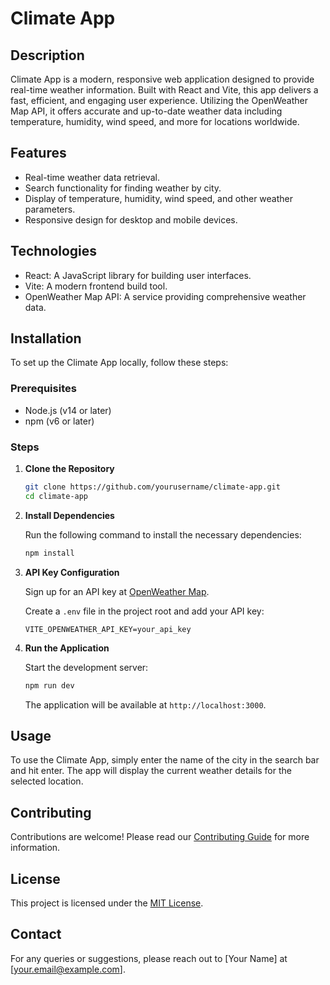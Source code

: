 
# Climate App

## Description

Climate App is a modern, responsive web application designed to provide real-time weather information. Built with React and Vite, this app delivers a fast, efficient, and engaging user experience. Utilizing the OpenWeather Map API, it offers accurate and up-to-date weather data including temperature, humidity, wind speed, and more for locations worldwide.

## Features

- Real-time weather data retrieval.
- Search functionality for finding weather by city.
- Display of temperature, humidity, wind speed, and other weather parameters.
- Responsive design for desktop and mobile devices.

## Technologies

- React: A JavaScript library for building user interfaces.
- Vite: A modern frontend build tool.
- OpenWeather Map API: A service providing comprehensive weather data.

## Installation

To set up the Climate App locally, follow these steps:

### Prerequisites

- Node.js (v14 or later)
- npm (v6 or later)

### Steps

1. **Clone the Repository**

   ```bash
   git clone https://github.com/yourusername/climate-app.git
   cd climate-app
   ```

2. **Install Dependencies**

   Run the following command to install the necessary dependencies:

   ```bash
   npm install
   ```

3. **API Key Configuration**

   Sign up for an API key at [OpenWeather Map](https://openweathermap.org/api).

   Create a `.env` file in the project root and add your API key:

   ```env
   VITE_OPENWEATHER_API_KEY=your_api_key
   ```

4. **Run the Application**

   Start the development server:

   ```bash
   npm run dev
   ```

   The application will be available at `http://localhost:3000`.

## Usage

To use the Climate App, simply enter the name of the city in the search bar and hit enter. The app will display the current weather details for the selected location.

## Contributing

Contributions are welcome! Please read our [Contributing Guide](CONTRIBUTING.md) for more information.

## License

This project is licensed under the [MIT License](LICENSE).

## Contact

For any queries or suggestions, please reach out to [Your Name] at [your.email@example.com].
